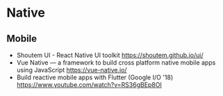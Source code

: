 # Native

## Mobile

* Shoutem UI - React Native UI toolkit
  https://shoutem.github.io/ui/
* Vue Native — a framework to build cross platform native mobile apps using JavaScript
  https://vue-native.io/
* Build reactive mobile apps with Flutter (Google I/O '18)
  https://www.youtube.com/watch?v=RS36gBEp8OI
